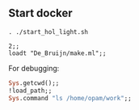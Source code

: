 Start docker
------------

```shell
. ./start_hol_light.sh
```

```
2;;
loadt "De_Bruijn/make.ml";;
```

For debugging:
```ocaml
Sys.getcwd();;
!load_path;;
Sys.command "ls /home/opam/work";;
```
